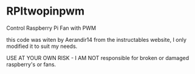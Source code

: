 # RPItwopinpwm
Control Raspberry Pi Fan with PWM

this code was witen by Aerandir14 from the instructables website, I only modified it to suit my needs.

USE AT YOUR OWN RISK - I AM NOT responsible for broken or damaged raspberry's or fans.
